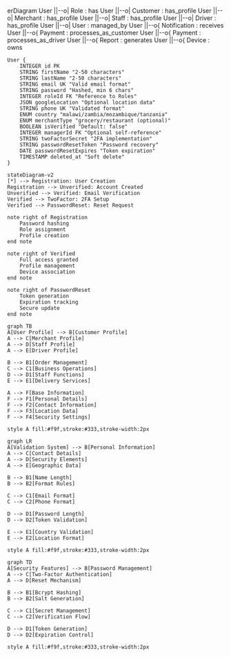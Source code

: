erDiagram
    User ||--o| Role : has
    User ||--o| Customer : has_profile
    User ||--o| Merchant : has_profile
    User ||--o| Staff : has_profile
    User ||--o| Driver : has_profile
    User ||--o| User : managed_by
    User ||--o{ Notification : receives
    User ||--o{ Payment : processes_as_customer
    User ||--o{ Payment : processes_as_driver
    User ||--o{ Report : generates
    User ||--o{ Device : owns

    User {
        INTEGER id PK
        STRING firstName "2-50 characters"
        STRING lastName "2-50 characters"
        STRING email UK "Valid email format"
        STRING password "Hashed, min 6 chars"
        INTEGER roleId FK "Reference to Roles"
        JSON googleLocation "Optional location data"
        STRING phone UK "Validated format"
        ENUM country "malawi/zambia/mozambique/tanzania"
        ENUM merchantType "grocery/restaurant (optional)"
        BOOLEAN isVerified "Default: false"
        INTEGER managerId FK "Optional self-reference"
        STRING twoFactorSecret "2FA implementation"
        STRING passwordResetToken "Password recovery"
        DATE passwordResetExpires "Token expiration"
        TIMESTAMP deleted_at "Soft delete"
    }

    stateDiagram-v2
    [*] --> Registration: User Creation
    Registration --> Unverified: Account Created
    Unverified --> Verified: Email Verification
    Verified --> TwoFactor: 2FA Setup
    Verified --> PasswordReset: Reset Request
    
    note right of Registration
        Password hashing
        Role assignment
        Profile creation
    end note
    
    note right of Verified
        Full access granted
        Profile management
        Device association
    end note
    
    note right of PasswordReset
        Token generation
        Expiration tracking
        Secure update
    end note

    graph TB
    A[User Profile] --> B[Customer Profile]
    A --> C[Merchant Profile]
    A --> D[Staff Profile]
    A --> E[Driver Profile]
    
    B --> B1[Order Management]
    C --> C1[Business Operations]
    D --> D1[Staff Functions]
    E --> E1[Delivery Services]
    
    A --> F[Base Information]
    F --> F1[Personal Details]
    F --> F2[Contact Information]
    F --> F3[Location Data]
    F --> F4[Security Settings]

    style A fill:#f9f,stroke:#333,stroke-width:2px

    graph LR
    A[Validation System] --> B[Personal Information]
    A --> C[Contact Details]
    A --> D[Security Elements]
    A --> E[Geographic Data]
    
    B --> B1[Name Length]
    B --> B2[Format Rules]
    
    C --> C1[Email Format]
    C --> C2[Phone Format]
    
    D --> D1[Password Length]
    D --> D2[Token Validation]
    
    E --> E1[Country Validation]
    E --> E2[Location Format]

    style A fill:#f9f,stroke:#333,stroke-width:2px

    graph TD
    A[Security Features] --> B[Password Management]
    A --> C[Two-Factor Authentication]
    A --> D[Reset Mechanism]
    
    B --> B1[Bcrypt Hashing]
    B --> B2[Salt Generation]
    
    C --> C1[Secret Management]
    C --> C2[Verification Flow]
    
    D --> D1[Token Generation]
    D --> D2[Expiration Control]

    style A fill:#f9f,stroke:#333,stroke-width:2px

    